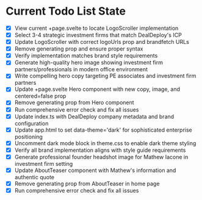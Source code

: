 <!-- DO NOT EDIT - Managed by todo_list tool -->
<!-- Updated: 2025-10-28T18:43:30.198Z -->

# Current Todo List State

- [x] View current +page.svelte to locate LogoScroller implementation
- [x] Select 3-4 strategic investment firms that match DealDeploy's ICP
- [x] Update LogoScroller with correct logoUrls prop and brandfetch URLs
- [x] Remove generating prop and ensure proper syntax
- [x] Verify implementation matches brand style requirements
- [x] Generate high-quality hero image showing investment firm partners/professionals in modern office environment
- [x] Write compelling hero copy targeting PE associates and investment firm partners
- [x] Update +page.svelte Hero component with new copy, image, and centered=false prop
- [x] Remove generating prop from Hero component
- [x] Run comprehensive error check and fix all issues
- [x] Update index.ts with DealDeploy company metadata and brand configuration
- [x] Update app.html to set data-theme='dark' for sophisticated enterprise positioning
- [x] Uncomment dark mode block in theme.css to enable dark theme styling
- [x] Verify all brand implementation aligns with style guide requirements
- [x] Generate professional founder headshot image for Mathew Iacone in investment firm setting
- [x] Update AboutTeaser component with Mathew's information and authentic quote
- [x] Remove generating prop from AboutTeaser in home page
- [x] Run comprehensive error check and fix all issues

